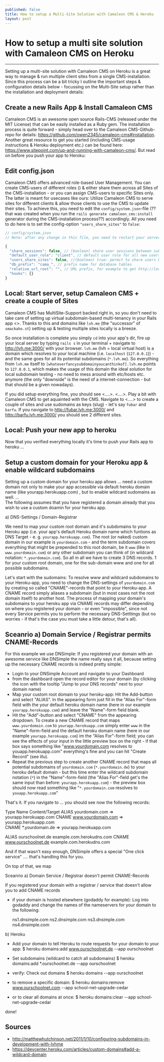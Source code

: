 ```yaml
---
published: false
title: How to setup a Multi-Site Solution with Camaleon CMS & Heroku  
layout: post
---
```


# How to setup a multi site solution with Camaleon CMS on Heroku
------

Setting up a multi-site solution with Camaleon CMS on Heroku is a great way to manage & run multiple client sites from a single CMS-installation. Since this process can be a bit tricky I outline the important steps & configuration details below - focussing on the Multi-Site setup rather than the installation and deployment details:  

## Create a new Rails App & Install Camaleon CMS 

Camaleon CMS is an awesome open source Rails-CMS (released under the MIT License) that can be easily installed as a Ruby gem. The installation process is quite forward - simply head over to the Camaleon CMS-Github-repo for details: https://github.com/owen2345/camaleon-cms#installation. Another great resource to get you started (including CMS-usage instructions & Heroku deployment etc.) can be found here: https://www.sitepoint.com/up-and-running-with-camaleon-cms/. But read on before you push your app to Heroku:

Edit config.json
----

Camaleon CMS offers advanced role-based User Management. You can create CMS-users of different roles () & either share them across all Sites of the CMS-installation - or you can assign CMS-users to specific Sites only. The latter is meant for usecases like ours: Utilize Camaleon CMS to serve sites for different clients & allow those clients to use the CMS to update their sites. To achieve this, you need to edit the `config/system.json`-file (??that was created when you run the `rails generate camaleon_cms:install` generator during the CMS-installation process??) accordingly. All you need to do here is to set the config-option `"users_share_sites"` to `false`:    

```javascript
// config/system.json
// Note: after any change in this file, you need to restart your server to apply changes.

{
  "share_sessions": false, // (boolean) share user sessions between subdomains of base_domain (only relevant if users_share_sites = true)
  "default_user_role": "client", // default user role for all new users
  "users_share_sites": false, //(boolean) true: permit to share users between sites, false: All users are assigned to a unique site. (Only change before installation)
  "db_prefix": "cama_", // prefix name for database tables
  "relative_url_root": "", // URL prefix, for example to get http://localhost:3000/blog/, this should be "blog"
  "hooks": {}
}
```

## Local: Start server, setup Camaleon CMS + create a couple of Sites 


Camaleon CMS has MultiSite-Support backed right in, so you don't need to take care of setting up virtual subdomain-based multi-tenancy in your Rails app <>. Thanks to this and domains like `lvh.me` (the "successor" of `smackaho.st`) setting up & testing multiple sites locally is a breeze.

So once installation is complete you simply `cd` into your app's dir, fire up your local server by typing `rails s` in your terminal + navigate to http://lvh.me:3000/ with your browser. `lvh.me` (lvh = local virtual host) is a domain which resolves to your local machine (i.e. `localhost` (`127.0.0.1`)) - and the same goes for all its potential subdomains (`*.lvh.me`). So everything from `lvh.me` itself to `[whateverfancysubdomainyoucanthinkof].lvh.me` points to `127.0.0.1`, which makes the usage of this domain the ideal solution for local subdomain testing - no need to mess around with etc/hosts etc. anymore (the only "downside" is the need of a internet-connection - but that should be a given nowadays).     

If you did setup everything fine, you should see <....>. <....>. Play a bit with Camaleon CMS to get aquainted with the CMS. Navigate to <....> to create a couple of sites and use sudomains as keys (slug) - let's say `fubar` and `barfu`. If you navigate to http://fubar.lvh.me:3000/ and http://barfu.lvh.me:3000/ you should see 2 different sites.    


## Local: Push your new app to heroku 

Now that you verified everything locally it's time to push your Rails app to heroku ...

## Setup a custom domain for your Heroku app & enable wildcard subdomains 

Setting up a custom domain for your heroku app allows ... need a custom domain not only to make your app accessible via default heroku domain name (like yourapp.herokuapp.com) , but to enable wildcard sudomains as well.  ...  
The following assumes that you have registered a domain already that you wish to use a custom doamin for your heroku app.   

a) DNS-Settings / Domain-Registrar   

We need to map your custom root domain and it's subdomains to your Heroku app (i.e. your app's default Heroku domain name which funtions as DNS Target - e. g. `yourapp.herokuapp.com`). The root (or naked) custom domain in our example is `yourdomain.com` - and the term subdomain covers everything that might be prepended to this root domain, be it `www` (like in `www.yourdomain.com`) or any other subdomain you can think of (in wildcard notation: `*.yourdomain.com`). So all in all we have to create 3 DNS records. 1 for your custom root domain, one for the sub-domain www and one for all possible subdomains. 


Let's start with the sudomains: To resolve www and wildcard subdomains to your Heroku-app, you need to change the DNS-settings of `yourdomain.com` by creating so called "CNAME"-records that point to your Heroku-app. A CNAME record simply aliases a subdomain (but in most cases not the root domain itself) to another host. 
The process of mapping your domain's subdomains to your heroku app via CNAME records may differ depending on where you registered your domain - or even "impossible", since not every Service permits you to perform the necessary DNS-Setttings (but no worries - if that's the case you must take a little detour, that's all). 

Sceanrio a) Domain Service / Registrar permits CNAME-Records
------

For this example we use DNSimple: 
If you registered your domain with an awesome service like DNSimple the name really says it all, because setting up the necessary CNAME records is indeed pretty simple:

- Login to your DNSimple Account and navigate to your Dashboard
- from the dashboard open the record editor for your domain (by clicking the icon with the tooltip "Jump to your DNS records" next to your domain name)
- Map your custom root domain to your heroku-app: Hit the Add-button and select "ALIAS". In the appearing form just fill in the "Alias For"-form field with the your default heroku domain name (here in our example `yourapp.herokuapp.com`) and leave the "Name"-form field blank.   
- Hit the "Add"-button and select "CNAME" from the appearing dropdown. To create a new CNAME record that maps `www.yourdomain.com` to `yourapp.herokuapp.com` simply enter `www` in the "Name"-form-field and the default heroku domain name  (here in our example `yourapp.herokuapp.com`) im the "Alias For"-form field; you can see the effects of your input in the little preview box on the right - if that box says something like "www.yourdomain.com resolves to youapp.herokuapp.com" everything's fine and you can hit "Create Record" (see illu).
- Repeat the previous step to create another CNAME record that maps all potential subdomains of `yourdomain.com` (`*.yourdomain.de`) to your heroku default domain - but this time enter the wildcard subdomain notation (`*`) in the "Name"-form-field (the "Alias For"-field get's the same input than before: `yourapp.herokuapp.com`) - the preview box should now read something like "`*.yourdomain.com` resolves to `youapp.herokuapp.com`"


That's it. If you navigate to ... you should see now the following records:

Type	Name	Content/Target
ALIAS	  yourdomain.com	      => yourapp.herokuapp.com
CNAME 	www.yourdomain.com 	 =>   yourapp.herokuapp.com 	
CNAME 	*.yourdomain.de       =>    yourapp.herokuapp.com 	




ALIAS	ourschoolnet.de	example.com.herokudns.com
CNAME	www.ourschoolnet.de	example.com.herokudns.com


And if that wasn't easy enough, DNSimple offers a special "One click service"   .... that's handling this for you.

On top of that, we map  


Sceanrio a) Domain Service / Registrar doesn't permit CNAME-Records

If you registered your domain with a registrar / service that doesn't allow you to add CNAME records  





- if your domain is hosted elsewhere (godaddy for example): Log into godaddy and change the names of the nameservers for your domain to the following:

    ns1.dnsimple.com 
    ns2.dnsimple.com
    ns3.dnsimple.com
    ns4.dnsimple.com
  
b) Heroku
-  Add your domain to tell Heroku to route requests for your domain to your app:
$ heroku domains:add www.ourschoolnet.de --app ourschoolnet

- Set subdomains (wildcard to catch all subdomains)
$ heroku domains:add *.ourschoolnet.de  --app ourschoolnet

- verify: Check out domains
$ heroku domains --app ourschoolnet

- to remove a specific domain:
$ heroku domains:remove www.ourschoolnet.com --app school-net-upgrade-cedar

- or to clear all domains at once:
$ heroku domains:clear --app school-net-upgrade-cedar

done!



## Sources

- http://matthewhutchinson.net/2011/1/10/configuring-subdomains-in-development-with-lvhme
- https://devcenter.heroku.com/articles/custom-domains#add-a-wildcard-domain

